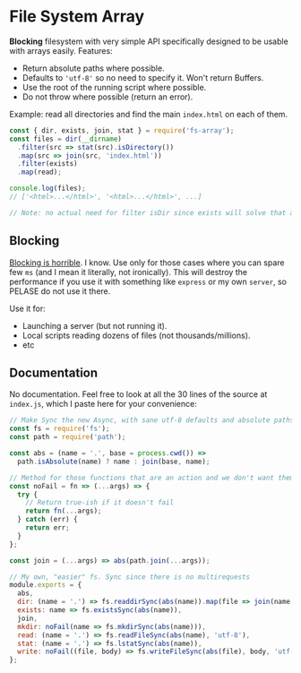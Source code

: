 # File System Array

**Blocking** filesystem with very simple API specifically designed to be usable with arrays easily. Features:

- Return absolute paths where possible.
- Defaults to `'utf-8'` so no need to specify it. Won't return Buffers.
- Use the root of the running script where possible.
- Do not throw where possible (return an error).

Example: read all directories and find the main `index.html` on each of them.

```js
const { dir, exists, join, stat } = require('fs-array');
const files = dir(__dirname)
  .filter(src => stat(src).isDirectory())
  .map(src => join(src, 'index.html'))
  .filter(exists)
  .map(read);

console.log(files);
// ['<html>...</html>', '<html>...</html>', ...]

// Note: no actual need for filter isDir since exists will solve that anyway
```



## Blocking

[Blocking is horrible](https://nodejs.org/en/docs/guides/dont-block-the-event-loop/). I know. Use only for those cases where you can spare few `ms` (and I mean it literally, not ironically). This will destroy the performance if you use it with something like `express` or my own `server`, so PELASE do not use it there.

Use it for:

- Launching a server (but not running it).
- Local scripts reading dozens of files (not thousands/millions).
- etc



## Documentation

No documentation. Feel free to look at all the 30 lines of the source at `index.js`, which I paste here for your convenience:

```js
// Make Sync the new Async, with sane utf-8 defaults and absolute paths
const fs = require('fs');
const path = require('path');

const abs = (name = '.', base = process.cwd()) =>
  path.isAbsolute(name) ? name : join(base, name);

// Method for those functions that are an action and we don't want them to fail
const noFail = fn => (...args) => {
  try {
    // Return true-ish if it doesn't fail
    return fn(...args);
  } catch (err) {
    return err;
  }
};

const join = (...args) => abs(path.join(...args));

// My own, "easier" fs. Sync since there is no multirequests
module.exports = {
  abs,
  dir: (name = '.') => fs.readdirSync(abs(name)).map(file => join(name, file)),
  exists: name => fs.existsSync(abs(name)),
  join,
  mkdir: noFail(name => fs.mkdirSync(abs(name))),
  read: (name = '.') => fs.readFileSync(abs(name), 'utf-8'),
  stat: (name = '.') => fs.lstatSync(abs(name)),
  write: noFail((file, body) => fs.writeFileSync(abs(file), body, 'utf-8')),
};
```
